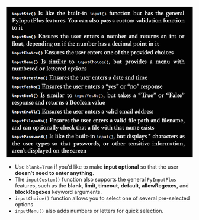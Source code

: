 ![alt text](./images/image.png)
- Use ``blank=True`` if you’d like to make **input optional** so that the user
**doesn’t need to enter anything**.
- The ``inputCustom()`` function also supports the general ``PyInputPlus``
features, such as the **blank**, **limit**, **timeout**, **default**, **allowRegexes**, and
**blockRegexes** keyword arguments.
- ``inputChoice()`` function allows you to select
one of several pre-selected options
- ``inputMenu()`` also adds numbers
or letters for quick selection.